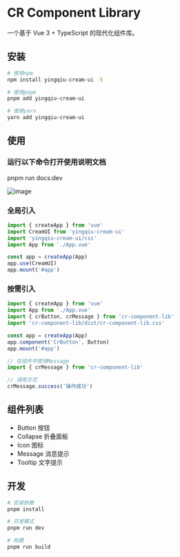 # CR Component Library

一个基于 Vue 3 + TypeScript 的现代化组件库。

## 安装

```bash
# 使用npm
npm install yingqiu-cream-ui -S

# 使用pnpm 
pnpm add yingqiu-cream-ui

# 使用yarn
yarn add yingqiu-cream-ui
```

## 使用
### 运行以下命令打开使用说明文档
pnpm run docs:dev

![image](https://github.com/user-attachments/assets/f3ca560b-d506-43d8-b71d-dbf5b25b1a5d)

### 全局引入

```js
import { createApp } from 'vue'
import CreamUI from 'yingqiu-cream-ui'
import 'yingqiu-cream-ui/css'
import App from './App.vue'

const app = createApp(App)
app.use(CreamUI)
app.mount('#app')
```

### 按需引入

```js
import { createApp } from 'vue'
import App from './App.vue'
import { crButton, crMessage } from 'cr-component-lib'
import 'cr-component-lib/dist/cr-component-lib.css'

const app = createApp(App)
app.component('CrButton', Button)
app.mount('#app')

// 在组件中使用Message
import { crMessage } from 'cr-component-lib'

// 调用方式
crMessage.success('操作成功')
```

## 组件列表

- Button 按钮
- Collapse 折叠面板
- Icon 图标
- Message 消息提示
- Tooltip 文字提示

## 开发

```bash
# 安装依赖
pnpm install

# 开发模式
pnpm run dev

# 构建
pnpm run build
```



